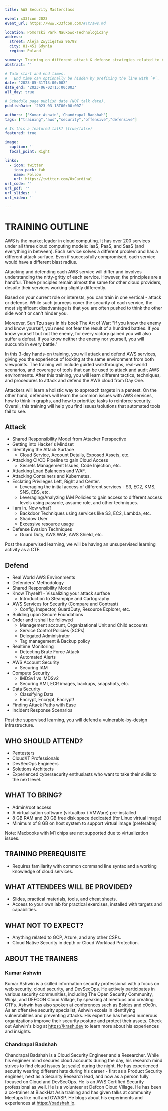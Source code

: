 ```yaml
---
title: AWS Security Masterclass

event: x33fcon 2023
event_url: https://www.x33fcon.com/#!t/aws.md

location: Pomorski Park Naukowo-Technologiczny
address:
  street: Aleja Zwycięstwa 96/98
  city: 81-451 Gdynia
  region: Poland

summary: Training on different attack & defense strategies related to AWS Cloud.
abstract: ''

# Talk start and end times.
#   End time can optionally be hidden by prefixing the line with `#`.
date: '2023-05-31T13:00:00Z'
date_end: '2023-06-02T15:00:00Z'
all_day: true

# Schedule page publish date (NOT talk date).
publishDate: '2023-03-18T00:00:00Z'

authors: ['Kumar Ashwin','Chandrapal Badshah']
tags: ["training","aws","security","offensive","defensive"]

# Is this a featured talk? (true/false)
featured: true

image:
  caption: ''
  focal_point: Right

links:
  - icon: twitter
    icon_pack: fab
    name: Follow
    url: https://twitter.com/0xCardinal
url_code: ''
url_pdf: ''
url_slides: ''
url_video: ''

---
```

# TRAINING OUTLINE

AWS is the market leader in cloud computing. It has over 200 services under all three cloud computing models: IaaS, PaaS, and SaaS (and everything in between). Each service solves a different problem and has a different attack surface. Even if successfully compromised, each service would have a different blast radius.

Attacking and defending each AWS service will differ and involves understanding the nitty-gritty of each service. However, the principles are a handful. These principles remain almost the same for other cloud providers, despite their services working slightly differently.

Based on your current role or interests, you can train in one vertical - attack or defense. While such journeys cover the security of each service, the most significant disadvantage is that you are often pushed to think the other side won't or can't hinder you.

Moreover, Sun Tzu says in his book The Art of War: "If you know the enemy and know yourself, you need not fear the result of a hundred battles. If you know yourself but not the enemy, for every victory gained you will also suffer a defeat. If you know neither the enemy nor yourself, you will succumb in every battle."

In this 3-day hands-on training, you will attack and defend AWS services, giving you the experience of looking at the same environment from both viewpoints. The training will include guided walkthroughs, real-world scenarios, and coverage of tools that can be used to attack and audit AWS environments. After this training, you will learn different tactics, techniques, and procedures to attack and defend the AWS cloud from Day One. 

Attackers will learn a holistic way to approach targets in a pentest. On the other hand, defenders will learn the common issues with AWS services, how to think in graphs, and how to prioritize tasks to reinforce security. Overall, this training will help you find issues/solutions that automated tools fail to see.

## Attack
- Shared Responsibility Model from Attacker Perspective
- Getting into Hacker's Mindset
- Identifying the Attack Surface
	- Cloud Service, Account Details, Exposed Assets, etc.
- Attacking CI/CD Pipeline to gain Cloud Access
	- Secrets Management Issues, Code Injection, etc.
- Attacking Load Balancers and WAF.
- Attacking Containers and Kubernetes.
- Esclating Privileges Left, Right and Center.
	- Leveraging the initial access of different services - S3, EC2, KMS, SNS, EBS, etc.
	- Leveraging/Analyzing IAM Policies to gain access to different access levels using passrole, assume role, and other techniques.
- I am in. Now what?
	- Backdoor Techniques using services like S3, EC2, Lambda, etc.
	- Shadow User
	- Excessive resource usage
- Defense Evasion Techniques
	- Guard Duty, AWS WAF, AWS Shield, etc.

Post the supervised learning, we will be having an unsupervised learning activity as a CTF.


## Defend
- Real World AWS Environments
- Defenders' Methodology
- Shared Responsibility Model
- Know Thyself! - Visualizing your attack surface
	- Introduction to Steampipe and Cartography
- AWS Services for Security (Compare and Contrast)
	- Config, Inspector, GuardDuty, Resource Explorer, etc.
- Building upon Secure Foundations
- Order and it shall be followed
	- Management account, Organizational Unit and Child accounts
	- Service Control Policies (SCPs)
	- Delegated Administrator
	- Tag management & Backup policy
- Realtime Monitoring
	- Detecting Brute Force Attack
	- Automated Alerts
- AWS Account Security
	- Securing IAM
- Compute Security
	- IMDSv1 vs IMDSv2 
	- Securing AMI, ECR images, backups, snapshots, etc.
- Data Security
	- Classifying Data
	- Encrypt, Encrypt, Encrypt!
- Finding Attack Paths with Ease
- Incident Response Scenarios

Post the supervised learning, you will defend a vulnerable-by-design infrastructure. 


## WHO SHOULD ATTEND?
- Pentesters
- Cloud/IT Professionals
- DevSecOps Engineers
- Solutions Architects
- Experienced cybersecurity enthusiasts who want to take their skills to the next level.


## WHAT TO BRING?
- Admin/root access
- A virtualisation software (virtualbox / VMWare) pre-installed
- 8 GB RAM and 20 GB free disk space dedicated (for Linux virtual image)
- Minimum of 8 GB on host system to support virtual image (preferable)

Note: Macbooks with M1 chips are not supported due to virtualization issues.


## TRAINING PREREQUISITE
- Requires familiarity with common command line syntax and a working knowledge of cloud services.


## WHAT ATTENDEES WILL BE PROVIDED?
- Slides, practical materials, tools, and cheat sheets.
- Access to your own lab for practical exercises, installed with targets and capabilities.


## WHAT NOT TO EXPECT?
- Anything related to GCP, Azure, and any other CSPs.
- Cloud Native Security in depth or Cloud Workload Protection.

## ABOUT THE TRAINERS

### Kumar Ashwin
Kumar Ashwin is a skilled information security professional with a focus on web security, cloud security, and DevSecOps. He actively participates in various security communities, including The Open Security Community, Winja, and DEFCON Cloud Village, by speaking at meetups and creating CTFs. Ashwin has also spoken at conferences such as Bsides and c0c0n. As an offensive security specialist, Ashwin excels in identifying vulnerabilities and preventing attacks. His expertise has helped numerous organizations improve their security posture and protect their assets. Check out Ashwin's blog at https://krash.dev to learn more about his experiences and insights.

### Chandrapal Badshah
Chandrapal Badshah is a Cloud Security Engineer and a Researcher. While his engineer mind secures cloud accounts during the day, his research mind strives to find cloud issues (at scale) during the night. He has experienced security wearing different hats during his career - first as a Product Security engineer, next as a Security Research lead, and now as a person fully focused on Cloud and DevSecOps. He is an AWS Certified Security professional as well. He is a volunteer at Defcon Cloud Village. He has been a co-trainer at BlackHat Asia training and has given talks at community Meetups like null and OWASP. He blogs about his experiments and experiences at https://badshah.io.